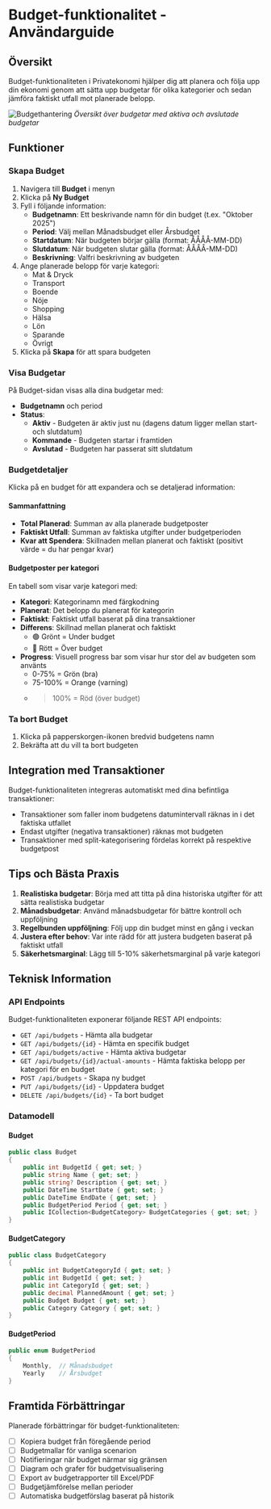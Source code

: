 # Budget-funktionalitet - Användarguide

## Översikt

Budget-funktionaliteten i Privatekonomi hjälper dig att planera och följa upp din ekonomi genom att sätta upp budgetar för olika kategorier och sedan jämföra faktiskt utfall mot planerade belopp.

![Budgethantering](https://github.com/user-attachments/assets/dbd0d556-e37a-43df-99fb-a99f09ffdd40)
*Översikt över budgetar med aktiva och avslutade budgetar*

## Funktioner

### Skapa Budget

1. Navigera till **Budget** i menyn
2. Klicka på **Ny Budget**
3. Fyll i följande information:
   - **Budgetnamn**: Ett beskrivande namn för din budget (t.ex. "Oktober 2025")
   - **Period**: Välj mellan Månadsbudget eller Årsbudget
   - **Startdatum**: När budgeten börjar gälla (format: ÅÅÅÅ-MM-DD)
   - **Slutdatum**: När budgeten slutar gälla (format: ÅÅÅÅ-MM-DD)
   - **Beskrivning**: Valfri beskrivning av budgeten
4. Ange planerade belopp för varje kategori:
   - Mat & Dryck
   - Transport
   - Boende
   - Nöje
   - Shopping
   - Hälsa
   - Lön
   - Sparande
   - Övrigt
5. Klicka på **Skapa** för att spara budgeten

### Visa Budgetar

På Budget-sidan visas alla dina budgetar med:
- **Budgetnamn** och period
- **Status**: 
  - **Aktiv** - Budgeten är aktiv just nu (dagens datum ligger mellan start- och slutdatum)
  - **Kommande** - Budgeten startar i framtiden
  - **Avslutad** - Budgeten har passerat sitt slutdatum

### Budgetdetaljer

Klicka på en budget för att expandera och se detaljerad information:

#### Sammanfattning
- **Total Planerad**: Summan av alla planerade budgetposter
- **Faktiskt Utfall**: Summan av faktiska utgifter under budgetperioden
- **Kvar att Spendera**: Skillnaden mellan planerat och faktiskt (positivt värde = du har pengar kvar)

#### Budgetposter per kategori

En tabell som visar varje kategori med:
- **Kategori**: Kategorinamn med färgkodning
- **Planerat**: Det belopp du planerat för kategorin
- **Faktiskt**: Faktiskt utfall baserat på dina transaktioner
- **Differens**: Skillnad mellan planerat och faktiskt
  - 🟢 Grönt = Under budget
  - 🔴 Rött = Över budget
- **Progress**: Visuell progress bar som visar hur stor del av budgeten som använts
  - 0-75% = Grön (bra)
  - 75-100% = Orange (varning)
  - >100% = Röd (över budget)

### Ta bort Budget

1. Klicka på papperskorgen-ikonen bredvid budgetens namn
2. Bekräfta att du vill ta bort budgeten

## Integration med Transaktioner

Budget-funktionaliteten integreras automatiskt med dina befintliga transaktioner:
- Transaktioner som faller inom budgetens datumintervall räknas in i det faktiska utfallet
- Endast utgifter (negativa transaktioner) räknas mot budgeten
- Transaktioner med split-kategorisering fördelas korrekt på respektive budgetpost

## Tips och Bästa Praxis

1. **Realistiska budgetar**: Börja med att titta på dina historiska utgifter för att sätta realistiska budgetar
2. **Månadsbudgetar**: Använd månadsbudgetar för bättre kontroll och uppföljning
3. **Regelbunden uppföljning**: Följ upp din budget minst en gång i veckan
4. **Justera efter behov**: Var inte rädd för att justera budgeten baserat på faktiskt utfall
5. **Säkerhetsmarginal**: Lägg till 5-10% säkerhetsmarginal på varje kategori

## Teknisk Information

### API Endpoints

Budget-funktionaliteten exponerar följande REST API endpoints:

- `GET /api/budgets` - Hämta alla budgetar
- `GET /api/budgets/{id}` - Hämta en specifik budget
- `GET /api/budgets/active` - Hämta aktiva budgetar
- `GET /api/budgets/{id}/actual-amounts` - Hämta faktiska belopp per kategori för en budget
- `POST /api/budgets` - Skapa ny budget
- `PUT /api/budgets/{id}` - Uppdatera budget
- `DELETE /api/budgets/{id}` - Ta bort budget

### Datamodell

#### Budget
```csharp
public class Budget
{
    public int BudgetId { get; set; }
    public string Name { get; set; }
    public string? Description { get; set; }
    public DateTime StartDate { get; set; }
    public DateTime EndDate { get; set; }
    public BudgetPeriod Period { get; set; }
    public ICollection<BudgetCategory> BudgetCategories { get; set; }
}
```

#### BudgetCategory
```csharp
public class BudgetCategory
{
    public int BudgetCategoryId { get; set; }
    public int BudgetId { get; set; }
    public int CategoryId { get; set; }
    public decimal PlannedAmount { get; set; }
    public Budget Budget { get; set; }
    public Category Category { get; set; }
}
```

#### BudgetPeriod
```csharp
public enum BudgetPeriod
{
    Monthly,  // Månadsbudget
    Yearly    // Årsbudget
}
```

## Framtida Förbättringar

Planerade förbättringar för budget-funktionaliteten:
- [ ] Kopiera budget från föregående period
- [ ] Budgetmallar för vanliga scenarion
- [ ] Notifieringar när budget närmar sig gränsen
- [ ] Diagram och grafer för budgetvisualisering
- [ ] Export av budgetrapporter till Excel/PDF
- [ ] Budgetjämförelse mellan perioder
- [ ] Automatiska budgetförslag baserat på historik
